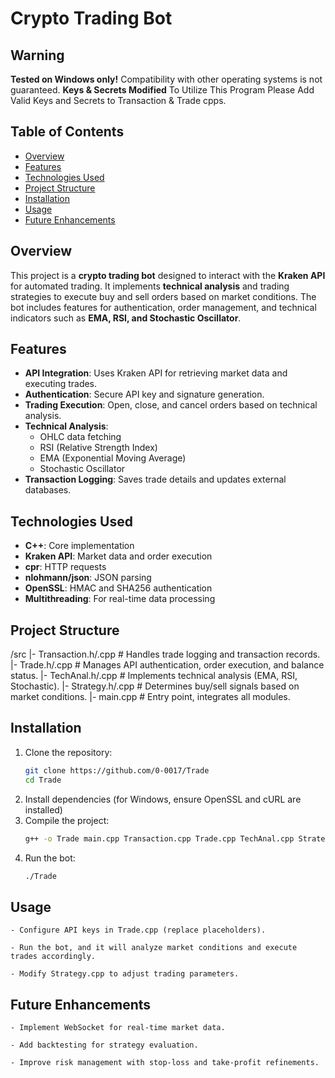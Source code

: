 # Crypto Trading Bot

## Warning
**Tested on Windows only!** Compatibility with other operating systems is not guaranteed.
**Keys & Secrets Modified** To Utilize This Program Please Add Valid Keys and Secrets to Transaction & Trade cpps.

## Table of Contents
- [Overview](#overview)
- [Features](#features)
- [Technologies Used](#technologies-used)
- [Project Structure](#project-structure)
- [Installation](#installation)
- [Usage](#usage)
- [Future Enhancements](#future-enhancements)

## Overview
This project is a **crypto trading bot** designed to interact with the **Kraken API** for automated trading. It implements **technical analysis** and trading strategies to execute buy and sell orders based on market conditions. The bot includes features for authentication, order management, and technical indicators such as **EMA, RSI, and Stochastic Oscillator**.

## Features
- **API Integration**: Uses Kraken API for retrieving market data and executing trades.
- **Authentication**: Secure API key and signature generation.
- **Trading Execution**: Open, close, and cancel orders based on technical analysis.
- **Technical Analysis**:
  - OHLC data fetching
  - RSI (Relative Strength Index)
  - EMA (Exponential Moving Average)
  - Stochastic Oscillator
- **Transaction Logging**: Saves trade details and updates external databases.

## Technologies Used
- **C++**: Core implementation
- **Kraken API**: Market data and order execution
- **cpr**: HTTP requests
- **nlohmann/json**: JSON parsing
- **OpenSSL**: HMAC and SHA256 authentication
- **Multithreading**: For real-time data processing

## Project Structure
/src
	|- Transaction.h/.cpp # Handles trade logging and transaction records.
	|- Trade.h/.cpp # Manages API authentication, order execution, and balance status.
	|- TechAnal.h/.cpp # Implements technical analysis (EMA, RSI, Stochastic).
	|- Strategy.h/.cpp # Determines buy/sell signals based on market conditions.
	|- main.cpp # Entry point, integrates all modules.

	
## Installation
1. Clone the repository:
   ```sh
   git clone https://github.com/0-0017/Trade
   cd Trade
2. Install dependencies (for Windows, ensure OpenSSL and cURL are installed)
3. Compile the project:
	```sh
	g++ -o Trade main.cpp Transaction.cpp Trade.cpp TechAnal.cpp Strategy.cpp -lcurl -lssl -lcrypto -lpthread
4. Run the bot:
	```sh
	./Trade

## Usage
	- Configure API keys in Trade.cpp (replace placeholders).

	- Run the bot, and it will analyze market conditions and execute trades accordingly.

	- Modify Strategy.cpp to adjust trading parameters.

## Future Enhancements
	- Implement WebSocket for real-time market data.

	- Add backtesting for strategy evaluation.

	- Improve risk management with stop-loss and take-profit refinements.